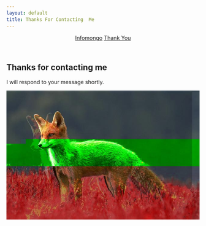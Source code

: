 ```yaml
---
layout: default
title: Thanks For Contacting  Me
---
```

<header>
   <nav>
	 <a href="/">Infomongo</a>
	 <a href="/tip" class="active">Thank You</a>
   </nav>
</header>


<section class="white" markdown="1">
	
# Thanks for contacting me

I will respond to your message shortly.

<img src="/img/fox-field-glitch.jpg" class="full-width" alt="A surreal, digitially altered,  image of a fox in field">
	
	
</section>	


